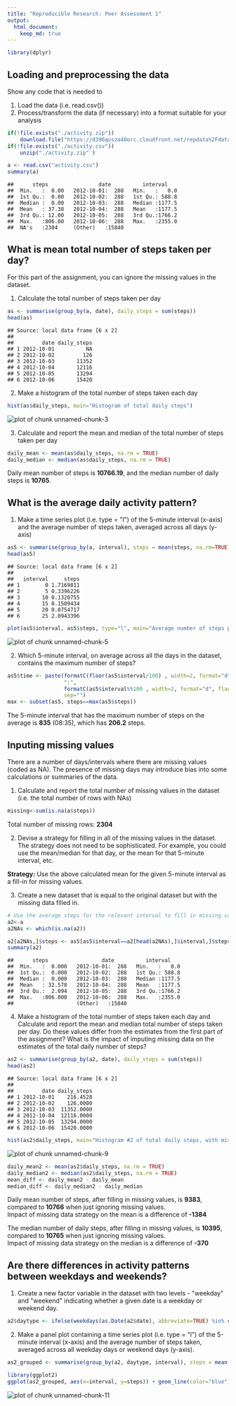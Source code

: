 ```yaml
---
title: "Reproducible Research: Peer Assessment 1"
output: 
  html_document:
    keep_md: true
---
```


```r
library(dplyr)
```

## Loading and preprocessing the data
Show any code that is needed to

1. Load the data (i.e. read.csv())
2. Process/transform the data (if necessary) into a format suitable for your analysis


```r
if(!file.exists("./activity.zip")) 
    download.file("https://d396qusza40orc.cloudfront.net/repdata%2Fdata%2Factivity.zip","./activity.zip" )
if(!file.exists("./activity.csv")) 
    unzip("./activity.zip" )

a <- read.csv("activity.csv")
summary(a)
```

```
##      steps                date          interval     
##  Min.   :  0.00   2012-10-01:  288   Min.   :   0.0  
##  1st Qu.:  0.00   2012-10-02:  288   1st Qu.: 588.8  
##  Median :  0.00   2012-10-03:  288   Median :1177.5  
##  Mean   : 37.38   2012-10-04:  288   Mean   :1177.5  
##  3rd Qu.: 12.00   2012-10-05:  288   3rd Qu.:1766.2  
##  Max.   :806.00   2012-10-06:  288   Max.   :2355.0  
##  NA's   :2304     (Other)   :15840
```

## What is mean total number of steps taken per day?
For this part of the assignment, you can ignore the missing values in the dataset.

1. Calculate the total number of steps taken per day

```r
as <- summarise(group_by(a, date), daily_steps = sum(steps))
head(as)
```

```
## Source: local data frame [6 x 2]
## 
##         date daily_steps
## 1 2012-10-01          NA
## 2 2012-10-02         126
## 3 2012-10-03       11352
## 4 2012-10-04       12116
## 5 2012-10-05       13294
## 6 2012-10-06       15420
```

2. Make a histogram of the total number of steps taken each day

```r
hist(as$daily_steps, main="Histogram of total daily steps")
```

![plot of chunk unnamed-chunk-3](figure/unnamed-chunk-3-1.png) 

3. Calculate and report the mean and median of the total number of steps taken per day

```r
daily_mean <- mean(as$daily_steps, na.rm = TRUE)
daily_median <- median(as$daily_steps, na.rm = TRUE)
```

Daily mean number of steps is **10766.19**, and the median number of daily steps is **10765**.


## What is the average daily activity pattern?

1. Make a time series plot (i.e. type = "l") of the 5-minute interval (x-axis) and the average number of steps taken, averaged across all days (y-axis)


```r
as5 <- summarise(group_by(a, interval), steps = mean(steps, na.rm=TRUE))
head(as5)
```

```
## Source: local data frame [6 x 2]
## 
##   interval     steps
## 1        0 1.7169811
## 2        5 0.3396226
## 3       10 0.1320755
## 4       15 0.1509434
## 5       20 0.0754717
## 6       25 2.0943396
```

```r
plot(as5$interval, as5$steps, type="l", main="Average number of steps per5 minute interval")
```

![plot of chunk unnamed-chunk-5](figure/unnamed-chunk-5-1.png) 

2. Which 5-minute interval, on average across all the days in the dataset, contains the maximum number of steps?

```r
as5$time <- paste(formatC(floor(as5$interval/100) , width=2, format="d", flag="0"), 
                  ":", 
                  formatC(as5$interval%%100 , width=2, format="d", flag="0"), 
                  sep="")
max <- subset(as5, steps==max(as5$steps))
```

The 5-minute interval that has the maximum number of steps on the average is **835** (08:35), which has **206.2** steps.


## Inputing missing values
There are a number of days/intervals where there are missing values (coded as NA). The presence of missing days may introduce bias into some calculations or summaries of the data.

1. Calculate and report the total number of missing values in the dataset (i.e. the total number of rows with NAs)

```r
missing<-sum(is.na(a$steps))
```

Total number of missing rows: **2304**


2. Devise a strategy for filling in all of the missing values in the dataset. The strategy does not need to be sophisticated. For example, you could use the mean/median for that day, or the mean for that 5-minute interval, etc.

**Strategy:** Use the above calculated mean for the given 5-minute interval as a fill-in for missing values.

3. Create a new dataset that is equal to the original dataset but with the missing data filled in.


```r
# Use the average steps for the relevant interval to fill in missing values for steps
a2<-a
a2NAs <- which(is.na(a2))

a2[a2NAs,]$steps <- as5[as5$interval==a2[head(a2NAs),]$interval,]$steps
summary(a2)
```

```
##      steps                 date          interval     
##  Min.   :  0.000   2012-10-01:  288   Min.   :   0.0  
##  1st Qu.:  0.000   2012-10-02:  288   1st Qu.: 588.8  
##  Median :  0.000   2012-10-03:  288   Median :1177.5  
##  Mean   : 32.578   2012-10-04:  288   Mean   :1177.5  
##  3rd Qu.:  2.094   2012-10-05:  288   3rd Qu.:1766.2  
##  Max.   :806.000   2012-10-06:  288   Max.   :2355.0  
##                    (Other)   :15840
```

4. Make a histogram of the total number of steps taken each day and Calculate and report the mean and median total number of steps taken per day. Do these values differ from the estimates from the first part of the assignment? What is the impact of imputing missing data on the estimates of the total daily number of steps?


```r
as2 <- summarise(group_by(a2, date), daily_steps = sum(steps))
head(as2)
```

```
## Source: local data frame [6 x 2]
## 
##         date daily_steps
## 1 2012-10-01    216.4528
## 2 2012-10-02    126.0000
## 3 2012-10-03  11352.0000
## 4 2012-10-04  12116.0000
## 5 2012-10-05  13294.0000
## 6 2012-10-06  15420.0000
```

```r
hist(as2$daily_steps, main="Histogram #2 of total daily steps, with missing values filled in")
```

![plot of chunk unnamed-chunk-9](figure/unnamed-chunk-9-1.png) 

```r
daily_mean2 <- mean(as2$daily_steps, na.rm = TRUE)
daily_median2 <- median(as2$daily_steps, na.rm = TRUE)
mean_diff <- daily_mean2 - daily_mean
median_diff <- daily_median2 - daily_median
```

Daily mean number of steps, after filling in missing values, is **9383**, compared to **10766** when just ignoring missing values.  
Impact of missing data strategy on the mean is a difference of **-1384**

The median number of daily steps, after filling in missing values, is **10395**, compared to **10765** when just ignoring missing values.  
Impact of missing data strategy on the median is a difference of **-370**



## Are there differences in activity patterns between weekdays and weekends?
1. Create a new factor variable in the dataset with two levels - "weekday" and "weekend" indicating whether a given date is a weekday or weekend day.


```r
a2$daytype <- ifelse(weekdays(as.Date(a2$date), abbreviate=TRUE) %in% c("Sat", "Sun"), "Weekend", "Weekday") 
```


2. Make a panel plot containing a time series plot (i.e. type = "l") of the 5-minute interval (x-axis) and the average number of steps taken, averaged across all weekday days or weekend days (y-axis). 


```r
as2_grouped <- summarise(group_by(a2, daytype, interval), steps = mean(steps))

library(ggplot2)
ggplot(as2_grouped, aes(x=interval, y=steps)) + geom_line(color="blue") + facet_grid(daytype ~ ., as.table=FALSE) + labs(x="Interval", y="Number of steps") + theme(legend.position="none")
```

![plot of chunk unnamed-chunk-11](figure/unnamed-chunk-11-1.png) 
